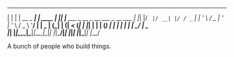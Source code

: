 
 _   _            _         _   _                                     
| | | | __ _  ___| | ____ _| |_| |__   ___  _ __  _ __   ___ _ __ ___ 
| |_| |/ _` |/ __| |/ / _` | __| '_ \ / _ \| '_ \| '_ \ / _ \ '__/ __|
|  _  | (_| | (__|   < (_| | |_| | | | (_) | | | | | | |  __/ |  \__ \
|_| |_|\__,_|\___|_|\_\__,_|\__|_| |_|\___/|_| |_|_| |_|\___|_|  |___/
                                                                      
A bunch of people who build things.

